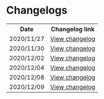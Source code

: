 # Changelogs

<table>
    <tr>
        <th>Date</th>
        <th>Changelog link</th>
    </tr>
      <tr>
          <td>2020/11/27</td>
          <td><a href="logs/20201127.html">View changelog</a></td>
      </tr>
    <tr>
        <td>2020/11/30</td>
        <td><a href="logs/20201130.html">View changelog</a></td>
    </tr>
    <tr>
        <td>2020/12/02</td>
        <td><a href="logs/20201202.html">View changelog</a></td>
    </tr>
    <tr>
        <td>2020/12/04</td>
        <td><a href="logs/20201204.html">View changelog</a></td>
    </tr>
    <tr>
        <td>2020/12/08</td>
        <td><a href="logs/20201208.html">View changelog</a></td>
    </tr>
    <tr>
        <td>2020/12/09</td>
        <td><a href="logs/20201209.html">View changelog</a></td>
    </tr>
</table>

